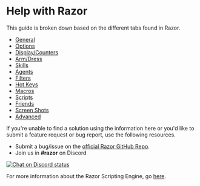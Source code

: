 # Help with Razor

This guide is broken down based on the different tabs found in Razor.

* [General](general.md)
* [Options](options.md)
* [Display/Counters](displaycounters.md)
* [Arm/Dress](armdress.md)
* [Skills](skills.md)
* [Agents](agents.md)
* [Filters](filters.md)
* [Hot Keys](hotkeys.md)
* [Macros](macros.md)
* [Scripts](scripts.md)
* [Friends](friends.md)    
* [Screen Shots](screenshots.md)
* [Advanced](advanced.md)

If you're unable to find a solution using the information here or you'd like to submit a feature request or bug report, use the following resources.

* Submit a bug/issue on the [official Razor GitHub Repo](https://github.com/markdwags/Razor/issues).
* Join us in **#razor** on Discord

[![Chat on Discord status](https://img.shields.io/discord/458277173208547350.svg?logo=discord)](https://discord.gg/VdyCpjQ)

For more information about the Razor Scripting Engine, go [here](http://www.uor-razor.com/guide/).